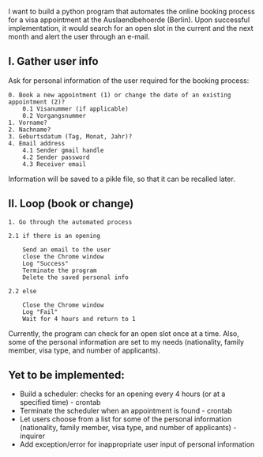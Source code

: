 I want to build a python program that automates the online booking process for a visa appointment at the
Auslaendbehoerde (Berlin). Upon successful implementation, it would search for an open slot in the current
and the next month and alert the user through an e-mail.

## I. Gather user info

Ask for personal information of the user required for the booking process:

    0. Book a new appointment (1) or change the date of an existing appointment (2)?
        0.1 Visanummer (if applicable)
        0.2 Vorgangsnummer
    1. Vorname?
    2. Nachname?
    3. Geburtsdatum (Tag, Monat, Jahr)?
    4. Email address
        4.1 Sender gmail handle
        4.2 Sender password
        4.3 Receiver email

Information will be saved to a pikle file, so that it can be recalled later.


## II. Loop (book or change)

    1. Go through the automated process

    2.1 if there is an opening

        Send an email to the user
        close the Chrome window
        Log "Success"
        Terminate the program
        Delete the saved personal info

    2.2 else

        Close the Chrome window
        Log "Fail"
        Wait for 4 hours and return to 1


Currently, the program can check for an open slot once at a time. Also, some of the personal information 
are set to my needs (nationality, family member, visa type, and number of applicants).


## Yet to be implemented:
* Build a scheduler: checks for an opening every 4 hours (or at a specified time) - crontab
* Terminate the scheduler when an appointment is found - crontab
* Let users choose from a list for some of the personal information (nationality, family member, visa type,
  and number of applicants) - inquirer
* Add exception/error for inappropriate user input of personal information
